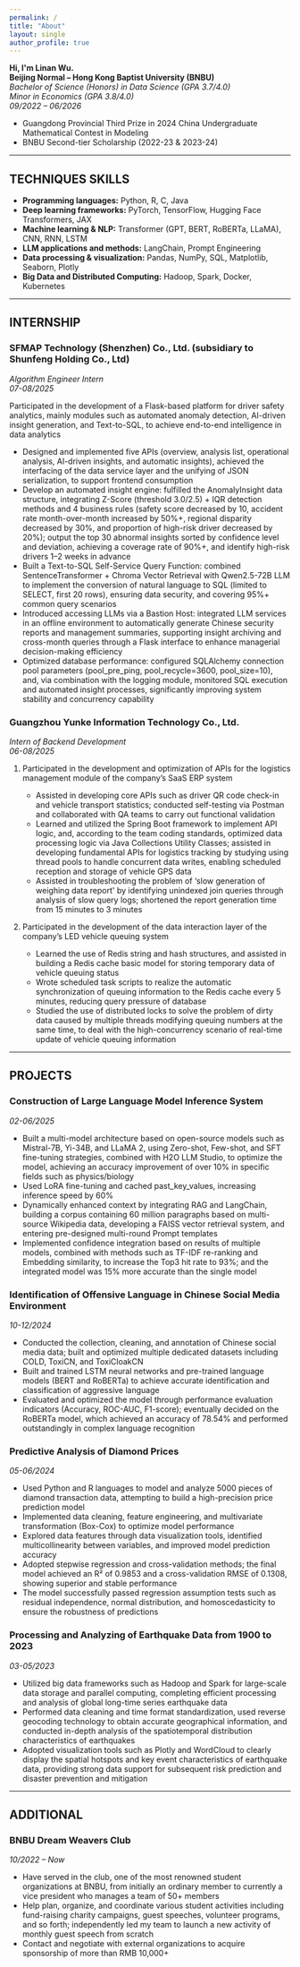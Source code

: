 ```yaml
---
permalink: /
title: "About"
layout: single
author_profile: true
---
```


**Hi, I'm Linan Wu.**  
**Beijing Normal – Hong Kong Baptist University (BNBU)**  
*Bachelor of Science (Honors) in Data Science (GPA 3.7/4.0)*  
*Minor in Economics (GPA 3.8/4.0)*  
*09/2022 – 06/2026*  

- Guangdong Provincial Third Prize in 2024 China Undergraduate Mathematical Contest in Modeling  
- BNBU Second-tier Scholarship (2022-23 & 2023-24)  

---


## TECHNIQUES SKILLS
- **Programming languages:** Python, R, C, Java  
- **Deep learning frameworks:** PyTorch, TensorFlow, Hugging Face Transformers, JAX  
- **Machine learning & NLP:** Transformer (GPT, BERT, RoBERTa, LLaMA), CNN, RNN, LSTM  
- **LLM applications and methods:** LangChain, Prompt Engineering  
- **Data processing & visualization:** Pandas, NumPy, SQL, Matplotlib, Seaborn, Plotly  
- **Big Data and Distributed Computing:** Hadoop, Spark, Docker, Kubernetes  

---

## INTERNSHIP

### **SFMAP Technology (Shenzhen) Co., Ltd. (subsidiary to Shunfeng Holding Co., Ltd)**                 
*Algorithm Engineer Intern*                                                   
 *07-08/2025*
 
Participated in the development of a Flask-based platform for driver safety analytics, mainly modules such as automated anomaly detection, AI-driven insight generation, and Text-to-SQL, to achieve end-to-end intelligence in data analytics 
   - Designed and implemented five APIs (overview, analysis list, operational analysis, AI-driven insights, and automatic insights), achieved the interfacing of the data service layer and the unifying of JSON serialization, to support frontend consumption
   - Develop an automated insight engine: fulfilled the AnomalyInsight data structure, integrating Z-Score (threshold 3.0/2.5) + IQR detection methods and 4 business rules (safety score decreased by 10, accident rate month-over-month increased by 50%+, regional disparity decreased by 30%, and proportion of high-risk driver decreased by 20%); output the top 30 abnormal insights sorted by confidence level and deviation, achieving a coverage rate of 90%+, and identify high-risk drivers 1–2 weeks in advance
   - Built a Text-to-SQL Self-Service Query Function: combined SentenceTransformer + Chroma Vector Retrieval with Qwen2.5-72B LLM to implement the conversion of natural language to SQL (limited to SELECT, first 20 rows), ensuring data security, and covering 95%+ common query scenarios
   - Introduced accessing LLMs via a Bastion Host: integrated LLM services in an offline environment to automatically generate Chinese security reports and management summaries, supporting insight archiving and cross-month queries through a Flask interface to enhance managerial decision-making efficiency
   - Optimized database performance: configured SQLAlchemy connection pool parameters (pool_pre_ping, pool_recycle=3600, pool_size=10), and, via combination with the logging module, monitored SQL execution and automated insight processes, significantly improving system stability and concurrency capability

     
### **Guangzhou Yunke Information Technology Co., Ltd.**  
*Intern of Backend Development*  
*06-08/2025*  

1. Participated in the development and optimization of APIs for the logistics management module of the company’s SaaS ERP system  
   - Assisted in developing core APIs such as driver QR code check-in and vehicle transport statistics; conducted self-testing via Postman and collaborated with QA teams to carry out functional validation  
   - Learned and utilized the Spring Boot framework to implement API logic, and, according to the team coding standards, optimized data processing logic via Java Collections Utility Classes; assisted in developing fundamental APIs for logistics tracking by studying using thread pools to handle concurrent data writes, enabling scheduled reception and storage of vehicle GPS data  
   - Assisted in troubleshooting the problem of ‘slow generation of weighing data report' by identifying unindexed join queries through analysis of slow query logs; shortened the report generation time from 15 minutes to 3 minutes  

2. Participated in the development of the data interaction layer of the company’s LED vehicle queuing system  
   - Learned the use of Redis string and hash structures, and assisted in building a Redis cache basic model for storing temporary data of vehicle queuing status  
   - Wrote scheduled task scripts to realize the automatic synchronization of queuing information to the Redis cache every 5 minutes, reducing query pressure of database  
   - Studied the use of distributed locks to solve the problem of dirty data caused by multiple threads modifying queuing numbers at the same time, to deal with the high-concurrency scenario of real-time update of vehicle queuing information  

---

## PROJECTS
### **Construction of Large Language Model Inference System**  
*02-06/2025*  
- Built a multi-model architecture based on open-source models such as Mistral-7B, Yi-34B, and LLaMA 2, using Zero-shot, Few-shot, and SFT fine-tuning strategies, combined with H2O LLM Studio, to optimize the model, achieving an accuracy improvement of over 10% in specific fields such as physics/biology  
- Used LoRA fine-tuning and cached past_key_values, increasing inference speed by 60%  
- Dynamically enhanced context by integrating RAG and LangChain, building a corpus containing 60 million paragraphs based on multi-source Wikipedia data, developing a FAISS vector retrieval system, and entering pre-designed multi-round Prompt templates  
- Implemented confidence integration based on results of multiple models, combined with methods such as TF-IDF re-ranking and Embedding similarity, to increase the Top3 hit rate to 93%; and the integrated model was 15% more accurate than the single model  

### **Identification of Offensive Language in Chinese Social Media Environment**  
*10-12/2024*  
- Conducted the collection, cleaning, and annotation of Chinese social media data; built and optimized multiple dedicated datasets including COLD, ToxiCN, and ToxiCloakCN  
- Built and trained LSTM neural networks and pre-trained language models (BERT and RoBERTa) to achieve accurate identification and classification of aggressive language  
- Evaluated and optimized the model through performance evaluation indicators (Accuracy, ROC-AUC, F1-score); eventually decided on the RoBERTa model, which achieved an accuracy of 78.54% and performed outstandingly in complex language recognition  

### **Predictive Analysis of Diamond Prices**  
*05-06/2024*  
- Used Python and R languages to model and analyze 5000 pieces of diamond transaction data, attempting to build a high-precision price prediction model  
- Implemented data cleaning, feature engineering, and multivariate transformation (Box-Cox) to optimize model performance  
- Explored data features through data visualization tools, identified multicollinearity between variables, and improved model prediction accuracy  
- Adopted stepwise regression and cross-validation methods; the final model achieved an R² of 0.9853 and a cross-validation RMSE of 0.1308, showing superior and stable performance  
- The model successfully passed regression assumption tests such as residual independence, normal distribution, and homoscedasticity to ensure the robustness of predictions  

### **Processing and Analyzing of Earthquake Data from 1900 to 2023**  
*03-05/2023*  
- Utilized big data frameworks such as Hadoop and Spark for large-scale data storage and parallel computing, completing efficient processing and analysis of global long-time series earthquake data  
- Performed data cleaning and time format standardization, used reverse geocoding technology to obtain accurate geographical information, and conducted in-depth analysis of the spatiotemporal distribution characteristics of earthquakes  
- Adopted visualization tools such as Plotly and WordCloud to clearly display the spatial hotspots and key event characteristics of earthquake data, providing strong data support for subsequent risk prediction and disaster prevention and mitigation  

---



## ADDITIONAL
### **BNBU Dream Weavers Club**  
*10/2022 – Now*  
- Have served in the club, one of the most renowned student organizations at BNBU, from initially an ordinary member to currently a vice president who manages a team of 50+ members  
- Help plan, organize, and coordinate various student activities including fund-raising charity campaigns, guest speeches, volunteer programs, and so forth; independently led my team to launch a new activity of monthly guest speech from scratch  
- Contact and negotiate with external organizations to acquire sponsorship of more than RMB 10,000+  

